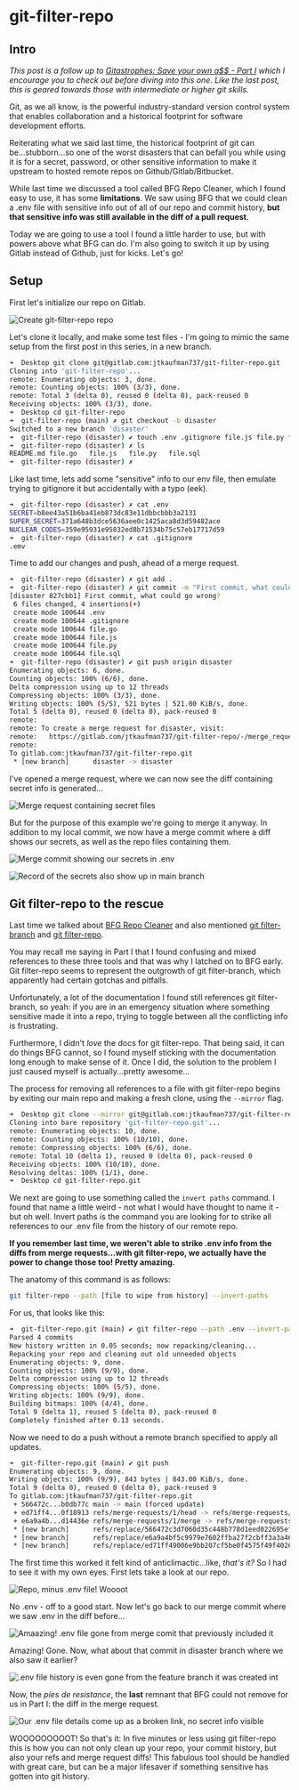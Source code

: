 # git-filter-repo


## Intro

_This post is a follow up to [Gitastrophes: Save your own a$$ - Part I](https://dev.to/heyjtk/gitastrophes-trying-to-save-your-own-a-with-bfg-2o44) which I encourage you to check out before diving into this one. Like the last post, this is geared towards those with intermediate or higher git skills._

Git, as we all know, is the powerful industry-standard version control system that enables collaboration and a historical footprint for software development efforts.

Reiterating what we said last time, the historical footprint of git can be...stubborn...so one of the worst disasters that can befall you while using it is for a secret, password, or other sensitive information to make it upstream to hosted remote repos on Github/Gitlab/Bitbucket.

While last time we discussed a tool called BFG Repo Cleaner, which I found easy to use, it has some **limitations**. We saw using BFG that we could clean a .env file with sensitive info out of all of our repo and commit history, **but that sensitive info was still available in the diff of a pull request**. 

Today we are going to use a tool I found a little harder to use, but with powers above what BFG can do. I'm also going to switch it up by using Gitlab instead of Github, just for kicks. Let's go! 

## Setup

First let's initialize our repo on Gitlab. 

![Create git-filter-repo repo](https://dev-to-uploads.s3.amazonaws.com/i/udr37o6bm0md9jp3brx5.png)

Let's clone it locally, and make some test files - I'm going to mimic the same setup from the first post in this series, in a new branch. 

```sh
➜  Desktop git clone git@gitlab.com:jtkaufman737/git-filter-repo.git
Cloning into 'git-filter-repo'...
remote: Enumerating objects: 3, done.
remote: Counting objects: 100% (3/3), done.
remote: Total 3 (delta 0), reused 0 (delta 0), pack-reused 0
Receiving objects: 100% (3/3), done.
➜  Desktop cd git-filter-repo 
➜  git-filter-repo (main) ✗ git checkout -b disaster 
Switched to a new branch 'disaster'
➜  git-filter-repo (disaster) ✔ touch .env .gitignore file.js file.py file.go file.sql
➜  git-filter-repo (disaster) ✗ ls
README.md file.go   file.js   file.py   file.sql
➜  git-filter-repo (disaster) ✗ 
```

Like last time, lets add some "sensitive" info to our env file, then emulate trying to gitignore it but accidentally with a typo (eek). 

```sh
➜  git-filter-repo (disaster) ✗ cat .env
SECRET=b8ee43a51b6ba41eb873dc83e11dbbcbbb3a2131
SUPER_SECRET=371a648b3dce5636aee0c1425aca8d3d59482ace
NUCLEAR_CODES=359e95931e95032ed8b71534b75c57eb17717d59
➜  git-filter-repo (disaster) ✗ cat .gitignore
.emv
```

Time to add our changes and push, ahead of a merge request. 

```sh
➜  git-filter-repo (disaster) ✗ git add .
➜  git-filter-repo (disaster) ✗ git commit -m "First commit, what could go wrong?"
[disaster 827cbb1] First commit, what could go wrong?
 6 files changed, 4 insertions(+)
 create mode 100644 .env
 create mode 100644 .gitignore
 create mode 100644 file.go
 create mode 100644 file.js
 create mode 100644 file.py
 create mode 100644 file.sql
➜  git-filter-repo (disaster) ✔ git push origin disaster 
Enumerating objects: 6, done.
Counting objects: 100% (6/6), done.
Delta compression using up to 12 threads
Compressing objects: 100% (3/3), done.
Writing objects: 100% (5/5), 521 bytes | 521.00 KiB/s, done.
Total 5 (delta 0), reused 0 (delta 0), pack-reused 0
remote: 
remote: To create a merge request for disaster, visit:
remote:   https://gitlab.com/jtkaufman737/git-filter-repo/-/merge_requests/new?merge_request%5Bsource_branch%5D=disaster
remote: 
To gitlab.com:jtkaufman737/git-filter-repo.git
 * [new branch]      disaster -> disaster
```

I've opened a merge request, where we can now see the diff containing secret info is generated...

![Merge request containing secret files](https://dev-to-uploads.s3.amazonaws.com/i/bry4llntz3seej9p434d.png)

But for the purpose of this example we're going to merge it anyway. In addition to my local commit, we now have a merge commit where a diff shows our secrets, as well as the repo files containing them.

![Merge commit showing our secrets in .env](https://dev-to-uploads.s3.amazonaws.com/i/uipv6c56c4o36l74l3os.png)

![Record of the secrets also show up in main branch](https://dev-to-uploads.s3.amazonaws.com/i/eckvfdyd5okk7otz57dm.png)

## Git filter-repo to the rescue

Last time we talked about [BFG Repo Cleaner](https://rtyley.github.io/bfg-repo-cleaner/) and also mentioned [git filter-branch](https://git-scm.com/docs/git-filter-branch) and [git filter-repo](https://github.com/newren/git-filter-repo). 

You may recall me saying in Part I that I found confusing and mixed references to these three tools and that was why I latched on to BFG early. Git filter-repo seems to represent the outgrowth of git filter-branch, which apparently had certain gotchas and pitfalls. 

Unfortunately, a lot of the documentation I found still references git filter-branch, so yeah: if you are in an emergency situation where something sensitive made it into a repo, trying to toggle between all the conflicting info is frustrating. 

Furthermore, I didn't _love_ the docs for git filter-repo. That being said, it can do things BFG cannot, so I found myself sticking with the documentation long enough to make sense of it. Once I did, the solution to the problem I just caused myself is actually...pretty awesome...

The process for removing all references to a file with git filter-repo begins by exiting our main repo and making a fresh clone, using the `--mirror` flag. 

```sh
➜  Desktop git clone --mirror git@gitlab.com:jtkaufman737/git-filter-repo.git
Cloning into bare repository 'git-filter-repo.git'...
remote: Enumerating objects: 10, done.
remote: Counting objects: 100% (10/10), done.
remote: Compressing objects: 100% (6/6), done.
remote: Total 10 (delta 1), reused 0 (delta 0), pack-reused 0
Receiving objects: 100% (10/10), done.
Resolving deltas: 100% (1/1), done.
➜  Desktop cd git-filter-repo.git
```

We next are going to use something called the `invert paths` command. I found that name a little weird - not what I would have thought to name it - but oh well. Invert paths is the command you are looking for to strike all references to our .env file from the history of our remote repo.  

**If you remember last time, we weren't able to strike .env info from the diffs from merge requests...with git filter-repo, we actually have the power to change those too! Pretty amazing.** 

The anatomy of this command is as follows: 

```sh
git filter-repo --path [file to wipe from history] --invert-paths 
``` 

For us, that looks like this: 

```sh
➜  git-filter-repo.git (main) ✔ git filter-repo --path .env --invert-paths
Parsed 4 commits
New history written in 0.05 seconds; now repacking/cleaning...
Repacking your repo and cleaning out old unneeded objects
Enumerating objects: 9, done.
Counting objects: 100% (9/9), done.
Delta compression using up to 12 threads
Compressing objects: 100% (5/5), done.
Writing objects: 100% (9/9), done.
Building bitmaps: 100% (4/4), done.
Total 9 (delta 1), reused 5 (delta 0), pack-reused 0
Completely finished after 0.13 seconds.
```

Now we need to do a push without a remote branch specified to apply all updates. 

```sh
➜  git-filter-repo.git (main) ✔ git push
Enumerating objects: 9, done.
Writing objects: 100% (9/9), 843 bytes | 843.00 KiB/s, done.
Total 9 (delta 0), reused 0 (delta 0), pack-reused 9
To gitlab.com:jtkaufman737/git-filter-repo.git
 + 566472c...b0db77c main -> main (forced update)
 + ed71ff4...0f18913 refs/merge-requests/1/head -> refs/merge-requests/1/head (forced update)
 + e6a9a4b...d14436e refs/merge-requests/1/merge -> refs/merge-requests/1/merge (forced update)
 * [new branch]      refs/replace/566472c3d7060d35c448b778d1eed022695efed8 -> refs/replace/566472c3d7060d35c448b778d1eed022695efed8
 * [new branch]      refs/replace/e6a9a4bf5c9979e7602ffba27f2cbff3a3a46a72 -> refs/replace/e6a9a4bf5c9979e7602ffba27f2cbff3a3a46a72
 * [new branch]      refs/replace/ed71ff49006e9bb207cf5be0f4575f49f4026408 -> refs/replace/ed71ff49006e9bb207cf5be0f4575f49f4026408
```

The first time this worked it felt kind of anticlimactic...like, _that's it?_ So I had to see it with my own eyes. First lets take a look at our repo. 

![Repo, minus .env file! Woooot](https://dev-to-uploads.s3.amazonaws.com/i/o7b25t2j9ao3ww7dcf4a.png)

No .env - off to a good start. Now let's go back to our merge commit where we saw .env in the diff before... 

![Amaazing! .env file gone from merge comit that previously included it](https://dev-to-uploads.s3.amazonaws.com/i/1xmrdhen23rzwuuhzngr.png)

Amazing! Gone. Now, what about that commit in disaster branch where we also saw it earlier? 

![.env file history is even gone from the feature branch it was created int](https://dev-to-uploads.s3.amazonaws.com/i/evf7c1grj8i4vfcgjln3.png)

Now, the _pies de resistance_, the **last** remnant that BFG could not remove for us in Part I: the diff in the merge request.

![Our .env file details come up as a broken link, no secret info visible](https://dev-to-uploads.s3.amazonaws.com/i/8vgxeeuxgxhxf342mrk6.png)

WOOOOOOOOOT! So that's it: In five minutes or less using git filter-repo this is how you can not only clean up your repo, your commit history, but also your refs and merge request diffs! This fabulous tool should be handled with great care, but can be a major lifesaver if something sensitive has gotten into git history. 







